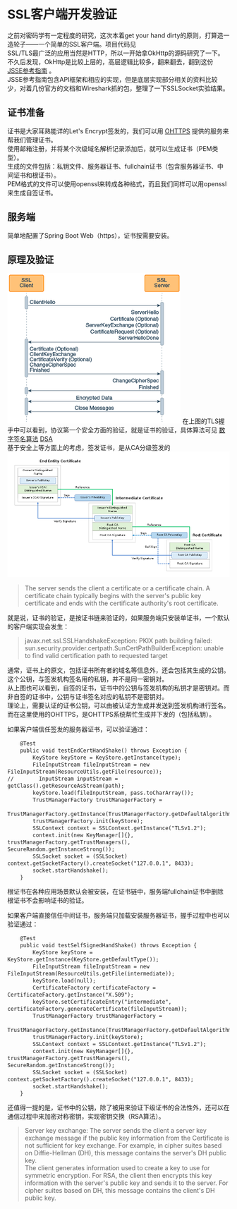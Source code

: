 # SSL客户端开发验证

之前对密码学有一定程度的研究，这次本着get your hand dirty的原则，打算造一造轮子——一个简单的SSL客户端。项目代码见<br>
SSL/TLS最广泛的应用当然是HTTP，所以一开始拿OkHttp的源码研究了一下。不久后发现，OkHttp是比较上层的，高层逻辑比较多，翻来翻去，翻到这份 [JSSE参考指南](https://docs.oracle.com/javase/7/docs/technotes/guides/security/jsse/JSSERefGuide.html) 。<br>
JSSE参考指南包含API框架和相应的实现，但是底层实现部分相关的资料比较少，对着几份官方的文档和Wireshark抓的包，整理了一下SSLSocket实验结果。

## 证书准备
证书是大家耳熟能详的Let's Encrypt签发的，我们可以用 [OHTTPS](https://ohttps.com/) 提供的服务来帮我们管理证书。<br>
使用邮箱注册，并将某个次级域名解析记录添加后，就可以生成证书（PEM类型）。<br>
生成的文件包括：私钥文件、服务器证书、fullchain证书（包含服务器证书、中间证书和根证书）。<br>
PEM格式的文件可以使用openssl来转成各种格式，而且我们同样可以用openssl来生成自签证书。

## 服务端
简单地配置了Spring Boot Web（https），证书按需要安装。

## 原理及验证

![SSL/TLS握手](https://github.com/lvv9/lvv9.github.io/blob/master/pic/image_2021-12-24_00-19-09.png?raw=true)
在上图的TLS握手中可以看到，协议第一个安全方面的验证，就是证书的验证，具体算法可见 [数字签名算法](https://zh.wikipedia.org/wiki/%E6%95%B0%E5%AD%97%E7%AD%BE%E5%90%8D%E7%AE%97%E6%B3%95) [DSA](https://en.wikipedia.org/wiki/Digital_signature) <br>
基于安全上等方面上的考虑，签发证书，是从CA分级签发的
![信任链](https://github.com/lvv9/lvv9.github.io/blob/master/pic/image_2021-12-28_01-41-22.png?raw=true)
> The server sends the client a certificate or a certificate chain. A certificate chain typically begins with the server's public key certificate and ends with the certificate authority's root certificate.

就是说，证书的验证，是按证书链来验证的，如果服务端只安装单证书，一个默认的客户端实现会发生：
> javax.net.ssl.SSLHandshakeException: PKIX path building failed: sun.security.provider.certpath.SunCertPathBuilderException: unable to find valid certification path to requested target

通常，证书上的原文，包括证书所有者的域名等信息外，还会包括其生成的公钥。这个公钥，与签发机构签名用的私钥，并不是同一密钥对。<br>
从上图也可以看到，自签的证书，证书中的公钥与签发机构的私钥才是密钥对。而非自签的证书中，公钥与证书签名对应的私钥不是密钥对。<br>
理论上，需要认证的证书公钥，可以由被认证方生成并发送到签发机构进行签名。而在这里使用的OHTTPS，是OHTTPS系统帮忙生成并下发的（包括私钥）。

如果客户端信任签发的服务器证书，可以验证通过：
```
    @Test
    public void testEndCertHandShake() throws Exception {
        KeyStore keyStore = KeyStore.getInstance(type);
        FileInputStream fileInputStream = new FileInputStream(ResourceUtils.getFile(resource));
//        InputStream inputStream = getClass().getResourceAsStream(path);
        keyStore.load(fileInputStream, pass.toCharArray());
        TrustManagerFactory trustManagerFactory =
                TrustManagerFactory.getInstance(TrustManagerFactory.getDefaultAlgorithm());
        trustManagerFactory.init(keyStore);
        SSLContext context = SSLContext.getInstance("TLSv1.2");
        context.init(new KeyManager[]{}, trustManagerFactory.getTrustManagers(), SecureRandom.getInstanceStrong());
        SSLSocket socket = (SSLSocket) context.getSocketFactory().createSocket("127.0.0.1", 8433);
        socket.startHandshake();
    }
```
根证书在各种应用场景默认会被安装，在证书链中，服务端fullchain证书中删除根证书不会影响证书的验证。

如果客户端直接信任中间证书，服务端只加载安装服务器证书，握手过程中也可以验证通过：
```
    @Test
    public void testSelfSignedHandShake() throws Exception {
        KeyStore keyStore = KeyStore.getInstance(KeyStore.getDefaultType());
        FileInputStream fileInputStream = new FileInputStream(ResourceUtils.getFile(intermediate));
        keyStore.load(null);
        CertificateFactory certificateFactory = CertificateFactory.getInstance("X.509");
        keyStore.setCertificateEntry("intermediate", certificateFactory.generateCertificate(fileInputStream));
        TrustManagerFactory trustManagerFactory =
                TrustManagerFactory.getInstance(TrustManagerFactory.getDefaultAlgorithm());
        trustManagerFactory.init(keyStore);
        SSLContext context = SSLContext.getInstance("TLSv1.2");
        context.init(new KeyManager[]{}, trustManagerFactory.getTrustManagers(), SecureRandom.getInstanceStrong());
        SSLSocket socket = (SSLSocket) context.getSocketFactory().createSocket("127.0.0.1", 8433);
        socket.startHandshake();
    }
```

还值得一提的是，证书中的公钥，除了被用来验证下级证书的合法性外，还可以在通信过程中来加密对称密钥，实现密钥交换（RSA算法）。
> Server key exchange: The server sends the client a server key exchange message if the public key information from the Certificate is not sufficient for key exchange. For example, in cipher suites based on Diffie-Hellman (DH), this message contains the server's DH public key.<br>
> The client generates information used to create a key to use for symmetric encryption. For RSA, the client then encrypts this key information with the server's public key and sends it to the server. For cipher suites based on DH, this message contains the client's DH public key.